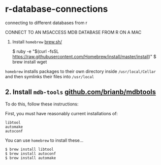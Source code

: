 # r-database-connections
connecting to different databases from r

CONNECT TO AN MSACCESS MDB DATABASE FROM R ON A MAC

1. Install `homebrew` [brew.sh/]()

	$ ruby -e "$(curl -fsSL https://raw.githubusercontent.com/Homebrew/install/master/install)"
	$ brew install wget

`homebrew` installs packages to their own directory inside `/usr/local/Cellar` and then symlinks their files into `/usr/local`

## 2. Install `mdb-tools` [github.com/brianb/mdbtools]()

To do this, follow these instructions:

First, you must have reasonably current installations of:

	libtool
	automake
	autoconf

You can use `homebrew` to install these...

	$ brew install libtool
	$ brew install autoconf
	$ brew install automake
